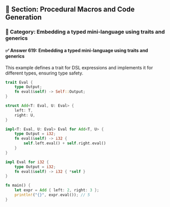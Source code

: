 ## 📘 Section: Procedural Macros and Code Generation  
### 🔹 Category: Embedding a typed mini-language using traits and generics  
#### ✅ Answer 619: Embedding a typed mini-language using traits and generics

This example defines a trait for DSL expressions and implements it for different types, ensuring type safety.

```rust
trait Eval {
    type Output;
    fn eval(&self) -> Self::Output;
}

struct Add<T: Eval, U: Eval> {
    left: T,
    right: U,
}

impl<T: Eval, U: Eval> Eval for Add<T, U> {
    type Output = i32;
    fn eval(&self) -> i32 {
        self.left.eval() + self.right.eval()
    }
}

impl Eval for i32 {
    type Output = i32;
    fn eval(&self) -> i32 { *self }
}

fn main() {
    let expr = Add { left: 2, right: 3 };
    println!("{}", expr.eval()); // 5
}
```
